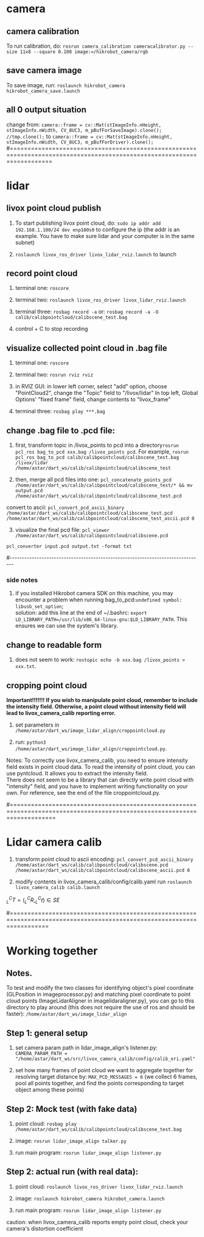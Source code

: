# camera 

## camera calibration
To run calibration, do: `rosrun camera_calibration cameracalibrator.py --size 11x8 --square 0.108 image:=/hikrobot_camera/rgb`

## save camera image
To save image, run: `roslaunch hikrobot_camera hikrobot_camera_save.launch`

## all 0 output situation
change from: `camera::frame = cv::Mat(stImageInfo.nHeight, stImageInfo.nWidth, CV_8UC3, m_pBufForSaveImage).clone(); //tmp.clone();`
to `camera::frame = cv::Mat(stImageInfo.nHeight, stImageInfo.nWidth, CV_8UC3, m_pBufForDriver).clone();`
#========================================================================================================================

# lidar 

## livox point cloud publish
1. To start publishing livox point cloud, do: 
`sudo ip addr add 192.168.1.100/24 dev enp100s0` to configure the ip (the addr is an example. You have to make sure lidar and your computer is in the same subnet)

2. `roslaunch livox_ros_driver livox_lidar_rviz.launch` to launch

## record point cloud
1. terminal one: `roscore`

2. terminal two: `roslaunch livox_ros_driver livox_lidar_rviz.launch`

3. terminal three: `rosbag record -a` or: `rosbag record -a -O calib/calibpointcloud/calibscene_test.bag`

4. control + C to stop recording

## visualize collected point cloud in .bag file
1. terminal one: `roscore`

2. terminal two: `rosrun rviz rviz`

3. in RVIZ GUI: in lower left corner, select "add" option, choose "PointCloud2", change the "Topic" field to "/livox/lidar"
In top left, Global Options' "fixed frame" field, change contents to "livox_frame"

4. terminal three: `rosbag play ***.bag`

## change .bag file to .pcd file:
1. first, transform topic in /livox_points to pcd into a directory`rosrun pcl_ros bag_to_pcd xxx.bag /livox_points pcd`. 
For example, `rosrun pcl_ros bag_to_pcd calib/calibpointcloud/calibscene_test.bag /livox/lidar /home/astar/dart_ws/calib/calibpointcloud/calibscene_test`

2. then, merge all pcd files into one: `pcl_concatenate_points_pcd /home/astar/dart_ws/calib/calibpointcloud/calibscene_test/* && mv output.pcd /home/astar/dart_ws/calib/calibpointcloud/calibscene_test.pcd `

convert to ascii: `pcl_convert_pcd_ascii_binary /home/astar/dart_ws/calib/calibpointcloud/calibscene_test.pcd /home/astar/dart_ws/calib/calibpointcloud/calibscene_test_ascii.pcd 0`

3. visualize the final pcd file: `pcl_viewer /home/astar/dart_ws/calib/calibpointcloud/calibscene.pcd`

`pcl_converter input.pcd output.txt -format txt`

#-------------------------------------------------------------------------------
### side notes
1. if you installed Hikrobot camera SDK on this machine, you may encounter a problem when running bag_to_pcd:`undefined symbol: libusb_set_option`;\
solution: add this line at the end of ~/.bashrc: `export LD_LIBRARY_PATH=/usr/lib/x86_64-linux-gnu:$LD_LIBRARY_PATH`. This ensures we can use the system's library.

## change to readable form
1. does not seem to work: `rostopic echo -b xxx.bag /livox_points > xxx.txt`.

## cropping point cloud
**Important!!!!!!! If you wish to manipulate point cloud, remember to include the intensity field. Otherwise, a point cloud without intensity field will lead to livox_camera_calib reporting error.**
1. set parameters in `/home/astar/dart_ws/image_lidar_align/croppointcloud.py`

2. run: `python3 /home/astar/dart_ws/image_lidar_align/croppointcloud.py`. 

Notes: To correctly use livox_camera_calib, you need to ensure intensity field exists in point cloud data. To read the intensity of point cloud, you can use pyntcloud. It allows you to extract the intensity field.\
There does not seem to be a library that can directly write point cloud with "intensity" field, and you have to implement writing functionality on your own. For reference, see the end of the file croppointcloud.py.

#=========================================================================================================================
# Lidar camera calib
1. transform point cloud to ascii encoding: `pcl_convert_pcd_ascii_binary /home/astar/dart_ws/calib/calibpointcloud/calibscene.pcd /home/astar/dart_ws/calib/calibpointcloud/calibscene_ascii.pcd 0`

2. modify contents in livox_camera_calib/config/calib.yaml
run `roslaunch livox_camera_calib calib.launch`

$_{L}^{C}T = (_{L}^{C}R, _{L}^{C}t)\in SE$

#=======================================================================================================================
# Working together

## Notes. 
To test and modify the two classes for identifying object's pixel coordinate (GLPosition in imageprocessor.py) and matching pixel coordinate to point cloud points (ImageLidarAligner in imagelidaraligner.py), you can go to this directory to play around (this does not require the use of ros and should be faster): `/home/astar/dart_ws/image_lidar_align`

## Step 1: general setup
1. set camera param path in lidar_image_align's listener.py: `CAMERA_PARAM_PATH = "/home/astar/dart_ws/src/livox_camera_calib/config/calib_ori.yaml"` 

2. set how many frames of point cloud we want to aggregate together for resolving target distance by: `MAX_PCD_MESSAGES = 6` (we collect 6 frames, pool all points together, and find the points corresponding to target object among these points)

## Step 2: Mock test (with fake data)
1. point cloud: `rosbag play /home/astar/dart_ws/calib/calibpointcloud/calibscene_test.bag`

2. image: `rosrun lidar_image_align talker.py`

3. run main program: `rosrun lidar_image_align listener.py`

## Step 2: actual run (with real data):
1. point cloud: `roslaunch livox_ros_driver livox_lidar_rviz.launch`

2. image: `roslaunch hikrobot_camera hikrobot_camera.launch`

3. run main program: `rosrun lidar_image_align listener.py`


caution: when livox_camera_calib reports empty point cloud, check your camera's distortion coefficient